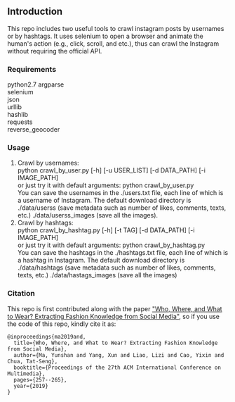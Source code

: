 ## Introduction
This repo includes two useful tools to crawl instagram posts by usernames or by hashtags. It uses selenium to open a browser and animate the human's action (e.g., click, scroll, and etc.), thus can crawl the Instagram without requiring the official API.

### Requirements
python2.7
argparse   
selenium  
json  
urllib  
hashlib  
requests  
reverse\_geocoder

### Usage
1. Crawl by usernames:  
python crawl\_by\_user.py [-h] [-u USER_LIST] [-d DATA\_PATH] [-i IMAGE_PATH]  
or just try it with default arguments: python crawl\_by\_user.py  
You can save the usernames in the ./users.txt file, each line of which is a username of Instagram. The default download directory is ./data/userss (save metadata such as number of likes, comments, texts, etc.) ./data/userss\_images (save all the images).  
2. Crawl by hashtags:  
python crawl\_by\_hashtag.py [-h] [-t TAG] [-d DATA\_PATH] [-i IMAGE_PATH]  
or just try it with default arguments: python crawl\_by\_hashtag.py  
You can save the hashtags in the ./hashtags.txt file, each line of which is a hashtag in Instagram. The default download directory is ./data/hashtags (save metadata such as number of likes, comments, texts, etc.) ./data/hastags\_images (save all the images)  

### Citation
This repo is first contributed along with the paper ["Who, Where, and What to Wear? Extracting Fashion Knowledge from Social Media"](https://dl.acm.org/doi/pdf/10.1145/3343031.3350889), so if you use the code of this repo, kindly cite it as:
```
@inproceedings{ma2019and,
  title={Who, Where, and What to Wear? Extracting Fashion Knowledge from Social Media},
  author={Ma, Yunshan and Yang, Xun and Liao, Lizi and Cao, Yixin and Chua, Tat-Seng},
  booktitle={Proceedings of the 27th ACM International Conference on Multimedia},
  pages={257--265},
  year={2019}
}
```
